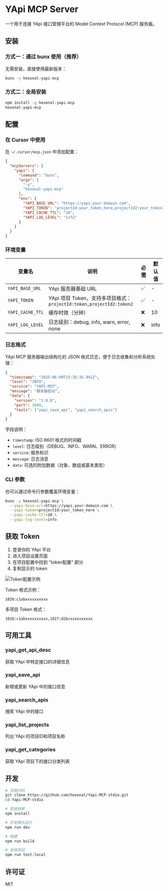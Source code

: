 # YApi MCP Server

一个用于连接 YApi 接口管理平台的 Model Context Protocol (MCP) 服务器。

## 安装

### 方式一：通过 bunx 使用（推荐）
无需安装，直接使用最新版本：
```bash
bunx -y hexonal-yapi-mcp
```

### 方式二：全局安装
```bash
npm install -g hexonal-yapi-mcp
hexonal-yapi-mcp
```

## 配置

### 在 Cursor 中使用

在 `~/.cursor/mcp.json` 中添加配置：

```json
{
  "mcpServers": {
    "yapi": {
      "command": "bunx",
      "args": [
        "-y",
        "hexonal-yapi-mcp"
      ],
      "env": {
        "YAPI_BASE_URL": "https://yapi.your-domain.com",
        "YAPI_TOKEN": "projectId:your_token_here,projectId2:your_token2_here",
        "YAPI_CACHE_TTL": "10",
        "YAPI_LOG_LEVEL": "info"
      }
    }
  }
}
```

### 环境变量

| 变量名 | 说明 | 必需 | 默认值 |
|--------|------|------|--------|
| `YAPI_BASE_URL` | YApi 服务器基础 URL | ✅ | - |
| `YAPI_TOKEN` | YApi 项目 Token，支持多项目格式：`projectId:token,projectId2:token2` | ✅ | - |
| `YAPI_CACHE_TTL` | 缓存时效（分钟） | ❌ | 10 |
| `YAPI_LOG_LEVEL` | 日志级别：debug, info, warn, error, none | ❌ | info |

### 日志格式

YApi MCP 服务器输出结构化的 JSON 格式日志，便于日志收集和分析系统处理：

```json
{
  "timestamp": "2025-06-09T15:35:35.941Z",
  "level": "INFO",
  "service": "YAPI-MCP",
  "message": "服务器启动",
  "data": {
    "version": "1.0.0",
    "port": 3000,
    "tools": ["yapi_save_api", "yapi_search_apis"]
  }
}
```

字段说明：
- `timestamp`: ISO 8601 格式的时间戳
- `level`: 日志级别（DEBUG、INFO、WARN、ERROR）
- `service`: 服务标识
- `message`: 日志消息
- `data`: 可选的附加数据（对象、数组或基本类型）

### CLI 参数

也可以通过命令行参数覆盖环境变量：

```bash
bunx -y hexonal-yapi-mcp \
  --yapi-base-url=https://yapi.your-domain.com \
  --yapi-token=projectId:your_token_here \
  --yapi-cache-ttl=10 \
  --yapi-log-level=info
```

## 获取 Token

1. 登录你的 YApi 平台
2. 进入项目设置页面
3. 在项目配置中找到 "token配置" 部分
4. 复制显示的 token

![Token配置示例](./images/token.png)

Token 格式示例：
```
1026:c1abxxxxxxxxxx
```

多项目 Token 格式：
```
1026:c1abxxxxxxxxxx,1027:d2bcxxxxxxxxxx
```

## 可用工具

### yapi_get_api_desc
获取 YApi 中特定接口的详细信息

### yapi_save_api
新增或更新 YApi 中的接口信息

### yapi_search_apis
搜索 YApi 中的接口

### yapi_list_projects
列出 YApi 的项目ID和项目名称

### yapi_get_categories
获取 YApi 项目下的接口分类列表

## 开发

```bash
# 克隆代码
git clone https://github.com/hexonal/Yapi-MCP-stdio.git
cd Yapi-MCP-stdio

# 安装依赖
npm install

# 开发模式运行
npm run dev

# 构建
npm run build

# 本地测试
npm run test:local
```

## 许可证

MIT
